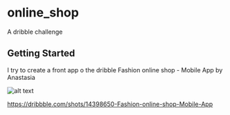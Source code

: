 # online_shop

A dribble challenge

## Getting Started

I try to create a front app o the dribble Fashion online shop - Mobile App by Anastasia

![alt text](https://cdn.dribbble.com/users/4189231/screenshots/14398650/media/5372618cabab7d6af68a438cad8c5398.png)

https://dribbble.com/shots/14398650-Fashion-online-shop-Mobile-App